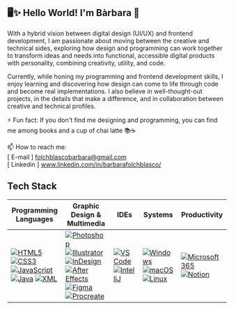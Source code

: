 ## 🖥️✨ Hello World! I'm Bàrbara 👋

With a hybrid vision between digital design (UI/UX) and frontend development, I am passionate about moving between the creative and technical sides, exploring how design and programming can work together to transform ideas and needs into functional, accessible digital products with personality, combining creativity, utility, and code. 

Currently, while honing my programming and frontend development skills, I enjoy learning and discovering how design can come to life through code and become real implementations. I also believe in well-thought-out projects, in the details that make a difference, and in collaboration between creative and technical profiles.

⚡ Fun fact: If you don't find me designing and programming, you can find me among books and a cup of chai latte 📚☕️  

📫 How to reach me:  
[ E-mail ] folchblascobarbara@gmail.com  
[ Linkedin ] www.linkedin.com/in/barbarafolchblasco/




## Tech Stack

| **Programming Languages** | **Graphic Design & Multimedia** | **IDEs** | **Systems** | **Productivity** |
|---|---|---|---|---|
| [![HTML5](https://img.shields.io/badge/HTML5-E34F26?style=for-the-badge&logo=html5&logoColor=white)](#) [![CSS3](https://img.shields.io/badge/CSS3-1572B6?style=for-the-badge&logo=css3&logoColor=white)](#) [![JavaScript](https://img.shields.io/badge/JavaScript-F7DF1E?style=for-the-badge&logo=javascript&logoColor=black)](#) [![Java](https://img.shields.io/badge/Java-007396?style=for-the-badge&logo=java&logoColor=white)](#) [![XML](https://img.shields.io/badge/XML-0066CC?style=for-the-badge&logo=xml&logoColor=white)](#) | [![Photoshop](https://img.shields.io/badge/Photoshop-31A8FF?style=for-the-badge&logo=adobe-photoshop&logoColor=white)](#) [![Illustrator](https://img.shields.io/badge/Illustrator-FF6600?style=for-the-badge&logo=adobe-illustrator&logoColor=white)](#) [![InDesign](https://img.shields.io/badge/InDesign-FF3366?style=for-the-badge&logo=adobe-indesign&logoColor=white)](#) [![After Effects](https://img.shields.io/badge/After%20Effects-9999FF?style=for-the-badge&logo=adobe-after-effects&logoColor=white)](#) [![Figma](https://img.shields.io/badge/Figma-F24E1E?style=for-the-badge&logo=figma&logoColor=white)](#) [![Procreate](https://img.shields.io/badge/Procreate-000000?style=for-the-badge&logo=procreate&logoColor=white)](#) | [![VS Code](https://img.shields.io/badge/VS%20Code-007ACC?style=for-the-badge&logo=visual-studio-code&logoColor=white)](#) [![IntelliJ](https://img.shields.io/badge/IntelliJ-000000?style=for-the-badge&logo=intellijidea&logoColor=white)](#) | [![Windows](https://img.shields.io/badge/Windows-0078D6?style=for-the-badge&logo=windows&logoColor=white)](#) [![macOS](https://img.shields.io/badge/macOS-000000?style=for-the-badge&logo=apple&logoColor=white)](#) [![Linux](https://img.shields.io/badge/Linux-FCC624?style=for-the-badge&logo=linux&logoColor=black)](#) | [![Microsoft 365](https://img.shields.io/badge/Microsoft%20365-0078D4?style=for-the-badge&logo=microsoft%20office&logoColor=white)](#) [![Notion](https://img.shields.io/badge/Notion-000000?style=for-the-badge&logo=notion&logoColor=white)](#) 





<!--
**barbarafolchblasco/barbarafolchblasco** is a ✨ _special_ ✨ repository because its `README.md` (this file) appears on your GitHub profile.

Here are some ideas to get you started:

- 🔭 I’m currently working on ...
- 🌱 I’m currently learning ...
- 👯 I’m looking to collaborate on ...
- 🤔 I’m looking for help with ...
- 💬 Ask me about ...
- 📫 How to reach me: ...
- 😄 Pronouns: ...
- ⚡ Fun fact: ...
-->
